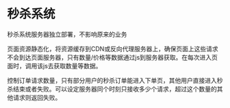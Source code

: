 # 秒杀系统
秒杀系统服务器独立部署，不影响原来的业务


页面资源静态化，将资源缓存到CDN或反向代理服务器上，确保页面上这些请求不会到达页面服务器，只有数量/价格等数据通过js到服务器获取。在每次进入页面时，调用该js去获取数量等数据。

控制订单请求数量，只有部分用户的秒杀订单能进入下单页，其他用户直接进入秒杀结束或者失败。可以设定服务器同个时刻只接收多少个请求，超过这个数量的其他请求则返回失败。

